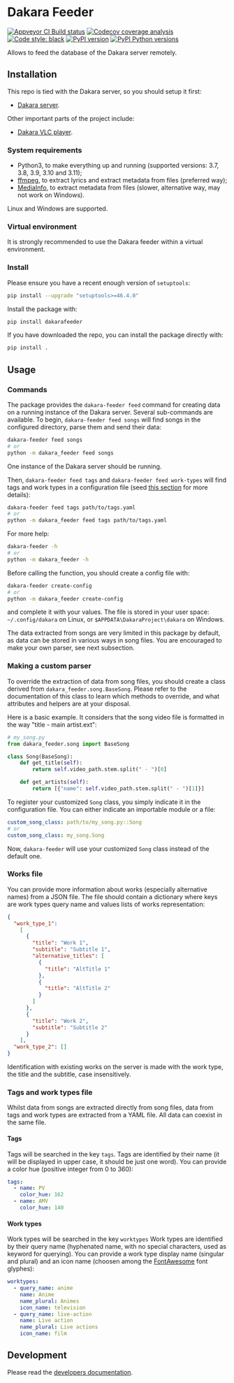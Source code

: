 # Dakara Feeder

<!-- Badges are displayed for the develop branch -->
[![Appveyor CI Build status](https://ci.appveyor.com/api/projects/status/8qpr1lk1kye7fkf0/branch/develop?svg=true)](https://ci.appveyor.com/project/neraste/dakara-feeder/branch/develop)
[![Codecov coverage analysis](https://codecov.io/gh/DakaraProject/dakara-feeder/branch/develop/graph/badge.svg)](https://codecov.io/gh/DakaraProject/dakara-feeder)
[![Code style: black](https://img.shields.io/badge/code%20style-black-000000.svg)](https://github.com/ambv/black)
[![PyPI version](https://badge.fury.io/py/dakarafeeder.svg)](https://pypi.python.org/pypi/dakarafeeder/)
[![PyPI Python versions](https://img.shields.io/pypi/pyversions/dakarafeeder.svg)](https://pypi.python.org/pypi/dakarafeeder/)

Allows to feed the database of the Dakara server remotely.

## Installation

This repo is tied with the Dakara server, so you should setup it first:

* [Dakara server](https://github.com/DakaraProject/dakara-server/).

Other important parts of the project include:

* [Dakara VLC player](https://github.com/DakaraProject/dakara-player-vlc/).

### System requirements

* Python3, to make everything up and running (supported versions: 3.7, 3.8, 3.9, 3.10 and 3.11);
* [ffmpeg](https://www.ffmpeg.org/), to extract lyrics and extract metadata from files (preferred way);
* [MediaInfo](https://mediaarea.net/fr/MediaInfo/), to extract metadata from files (slower, alternative way, may not work on Windows).

Linux and Windows are supported.

### Virtual environment

It is strongly recommended to use the Dakara feeder within a virtual environment.

### Install

Please ensure you have a recent enough version of `setuptools`:

```sh
pip install --upgrade "setuptools>=46.4.0"
```

Install the package with:

```sh
pip install dakarafeeder
```

If you have downloaded the repo, you can install the package directly with:

```sh
pip install .
```

## Usage

### Commands

The package provides the `dakara-feeder feed` command for creating data on a running instance of the Dakara server.
Several sub-commands are available.
To begin, `dakara-feeder feed songs` will find songs in the configured directory, parse them and send their data:

```sh
dakara-feeder feed songs
# or
python -m dakara_feeder feed songs
```

One instance of the Dakara server should be running.

Then, `dakara-feeder feed tags` and `dakara-feeder feed work-types` will find tags and work types in a configuration file (seed [this section](#tags-and-work-types-file) for more details):

```sh
dakara-feeder feed tags path/to/tags.yaml
# or
python -m dakara_feeder feed tags path/to/tags.yaml
```

For more help:

```sh
dakara-feeder -h
# or
python -m dakara_feeder -h
```

Before calling the function, you should create a config file with:

```sh
dakara-feeder create-config
# or
python -m dakara_feeder create-config
```

and complete it with your values. The file is stored in your user space: `~/.config/dakara` on Linux, or `$APPDATA\DakaraProject\dakara` on Windows.

The data extracted from songs are very limited in this package by default, as data can be stored in various ways in song files. You are encouraged to make your own parser, see next subsection.

### Making a custom parser

To override the extraction of data from song files, you should create a class derived from `dakara_feeder.song.BaseSong`. Please refer to the documentation of this class to learn which methods to override, and what attributes and helpers are at your disposal.

Here is a basic example. It considers that the song video file is formatted in the way "title - main artist.ext":

```python
# my_song.py
from dakara_feeder.song import BaseSong

class Song(BaseSong):
    def get_title(self):
        return self.video_path.stem.split(" - ")[0]

    def get_artists(self):
        return [{"name": self.video_path.stem.split(" - ")[1]}]
```

To register your customized `Song` class, you simply indicate it in the configuration file.
You can either indicate an importable module or a file:

```yaml
custom_song_class: path/to/my_song.py::Song
# or
custom_song_class: my_song.Song
```

Now, `dakara-feeder` will use your customized `Song` class instead of the default one.

### Works file

You can provide more information about works (especially alternative names) from a JSON file.
The file should contain a dictionary where keys are work types query name and values lists of works representation:

```json
{
  "work_type_1":
    [
      {
        "title": "Work 1",
        "subtitle": "Subtitle 1",
        "alternative_titles": [
          {
            "title": "AltTitle 1"
          },
          {
            "title": "AltTitle 2"
          }
        ]
      },
      {
        "title": "Work 2",
        "subtitle": "Subtitle 2"
      }
    ],
  "work_type_2": []
}
```

Identification with existing works on the server is made with the work type, the title and the subtitle, case insensitively.

### Tags and work types file

Whilst data from songs are extracted directly from song files, data from tags and work types are extracted from a YAML file.
All data can coexist in the same file.

#### Tags

Tags will be searched in the key `tags`.
Tags are identified by their name (it will be displayed in upper case, it
should be just one word).
You can provide a color hue (positive integer from 0 to 360):

```yaml
tags:
  - name: PV
    color_hue: 162
  - name: AMV
    color_hue: 140
```

#### Work types

Work types will be searched in the key `worktypes`
Work types are identified by their query name (hyphenated name, with no special
characters, used as keyword for querying).
You can provide a work type display name (singular and plural) and an icon name (choosen among the
[FontAwesome](http://fontawesome.io/icons/) font glyphes):

```yaml
worktypes:
  - query_name: anime
    name: Anime
    name_plural: Animes
    icon_name: television
  - query_name: live-action
    name: Live action
    name_plural: Live actions
    icon_name: film
```

## Development

Please read the [developers documentation](CONTRIBUTING.md).
